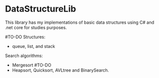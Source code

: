 # DataStructureLib
This library has my implementations of basic data structures using C# and .net core for studies purposes.

#TO-DO
Structures:
- queue, list, and stack

Search algorithms:
- Mergesort
#TO-DO
- Heapsort, Quicksort, AVLtree and BinarySearch.


